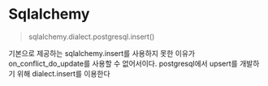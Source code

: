 # Sqlalchemy

> sqlalchemy.dialect.postgresql.insert()

기본으로 제공하는 sqlalchemy.insert를 사용하지 못한 이유가 on_conflict_do_update를 사용할 수 없어서이다. postgresql에서 upsert를 개발하기 위해 dialect.insert를 이용한다